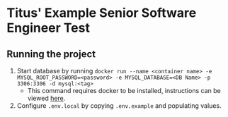 # Titus' Example Senior Software Engineer Test

## Running the project
1. Start database by running `docker run --name <container name> -e MYSQL_ROOT_PASSWORD=<password> -e MYSQL_DATABASE=<DB Name> -p 3306:3306 -d mysql:<tag>`
    - This command requires docker to be installed, instructions can be viewed [here](https://www.docker.com/get-started/).
2. Configure `.env.local` by copying `.env.example` and populating values.
